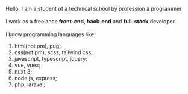 Hello, I am a student of a technical school by profession a programmer <br>
<br>
I work as a freelance <b>front-end</b>, <b>back-end</b> and <b>full-stack</b> developer<br>
<br>
I know programming languages like:<br>
1) html(not pm), pug;<br>
2) css(not pm), scss, tailwind css; <br>
3) javascript, typescript, jquery;
4) vue, vuex;
5) nuxt 3;
6) node.js, express;
7) php, laravel;
